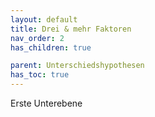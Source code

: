```yaml
---
layout: default
title: Drei & mehr Faktoren
nav_order: 2
has_children: true

parent: Unterschiedshypothesen
has_toc: true
---
```


Erste Unterebene
